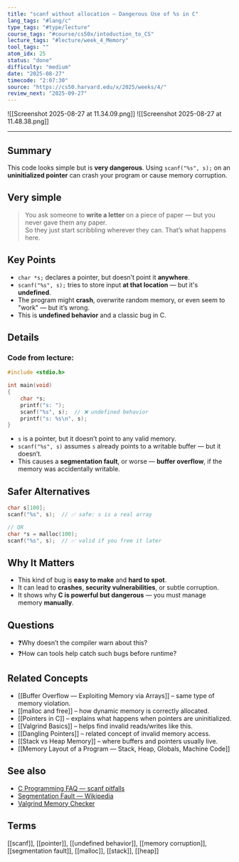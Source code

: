 ```yaml
---
title: "scanf without allocation — Dangerous Use of %s in C"  
lang_tags: "#lang/c"
type_tags: "#type/lecture"
course_tags: "#course/cs50x/intoduction_to_CS"
lecture_tags: "#lecture/week_4_Memory"
tool_tags: ""
atom_idx: 25
status: "done"
difficulty: "medium"
date: "2025-08-27"
timecode: "2:07:30"
source: "https://cs50.harvard.edu/x/2025/weeks/4/"
review_next: "2025-09-27"
---
```


![[Screenshot 2025-08-27 at 11.34.09.png]]
![[Screenshot 2025-08-27 at 11.48.38.png]]

---

## Summary
This code looks simple but is **very dangerous**. Using `scanf("%s", s);` on an **uninitialized pointer** can crash your program or cause memory corruption.

## Very simple

> You ask someone to **write a letter** on a piece of paper — but you never gave them any paper.  
> So they just start scribbling wherever they can. That’s what happens here.

## Key Points
- `char *s;` declares a pointer, but doesn’t point it **anywhere**.
- `scanf("%s", s);` tries to store input **at that location** — but it's **undefined**.
- The program might **crash**, overwrite random memory, or even seem to "work" — but it’s wrong.
- This is **undefined behavior** and a classic bug in C.

## Details

### Code from lecture:

```c
#include <stdio.h>

int main(void)
{
    char *s;
    printf("s: ");
    scanf("%s", s);  // ❌ undefined behavior
    printf("s: %s\n", s);
}
```

- `s` is a pointer, but it doesn’t point to any valid memory.
- `scanf("%s", s)` assumes `s` already points to a writable buffer — but it doesn’t.
- This causes a **segmentation fault**, or worse — **buffer overflow**, if the memory was accidentally writable.

## Safer Alternatives

```c
char s[100];
scanf("%s", s);  // ✅ safe: s is a real array

// OR
char *s = malloc(100);
scanf("%s", s);  // ✅ valid if you free it later
```

## **Why It Matters**
- This kind of bug is **easy to make** and **hard to spot**.
- It can lead to **crashes**, **security vulnerabilities**, or subtle corruption.
- It shows why **C is powerful but dangerous** — you must manage memory **manually**.

## Questions

- ❓Why doesn’t the compiler warn about this?
- ❓How can tools help catch such bugs before runtime?

## Related Concepts

- [[Buffer Overflow — Exploiting Memory via Arrays]] – same type of memory violation.
- [[malloc and free]] – how dynamic memory is correctly allocated.
- [[Pointers in C]] – explains what happens when pointers are uninitialized.
- [[Valgrind Basics]] – helps find invalid reads/writes like this.
- [[Dangling Pointers]] – related concept of invalid memory access.
- [[Stack vs Heap Memory]] – where buffers and pointers usually live.
- [[Memory Layout of a Program — Stack, Heap, Globals, Machine Code]]

## See also

- [C Programming FAQ — scanf pitfalls](https://stackoverflow.com/questions/20261617/why-doesnt-scanf-work-properly)
- [Segmentation Fault — Wikipedia](https://en.wikipedia.org/wiki/Segmentation_fault)
- [Valgrind Memory Checker](https://valgrind.org/)

## Terms

[[scanf]], [[pointer]], [[undefined behavior]], [[memory corruption]], [[segmentation fault]], [[malloc]], [[stack]], [[heap]]
